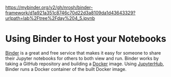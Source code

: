https://mybinder.org/v2/gh/nrosh/binder-framework/d1a921a351c8746c70d22d3a8109da1d43643329?urlpath=lab%2Ftree%2Fday%204_5.ipynb

# Using Binder to Host your Notebooks
[Binder](https://mybinder.org) is a great and free service that makes it easy for someone to share their Jupyter notebooks for others to both view and run. Binder works by taking a GitHub repository and building a [Docker](https://www.docker.com) image. Using [JupyterHub](https://jupyterhub.readthedocs.io/en/latest/), Binder runs a Docker container of the built Docker image.
